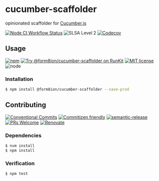 # cucumber-scaffolder

opinionated scaffolder for [Cucumber.js](https://github.com/cucumber/cucumber-js)

<!--status-badges start -->

[![Node CI Workflow Status][github-actions-ci-badge]][github-actions-ci-link]
![SLSA Level 2][slsa-badge]
[![Codecov][coverage-badge]][coverage-link]

<!--status-badges end -->

## Usage

<!--consumer-badges start -->

[![npm][npm-badge]][npm-link]
[![Try @form8ion/cucumber-scaffolder on RunKit][runkit-badge]][runkit-link]
[![MIT license][license-badge]][license-link]
![node][node-badge]

<!--consumer-badges end -->

### Installation

```sh
$ npm install @form8ion/cucumber-scaffolder --save-prod
```

## Contributing

<!--contribution-badges start -->

[![Conventional Commits][commit-convention-badge]][commit-convention-link]
[![Commitizen friendly][commitizen-badge]][commitizen-link]
[![semantic-release][semantic-release-badge]][semantic-release-link]
[![PRs Welcome][PRs-badge]][PRs-link]
[![Renovate][renovate-badge]][renovate-link]

<!--contribution-badges end -->

### Dependencies

```sh
$ nvm install
$ npm install
```

### Verification

```sh
$ npm test
```

[npm-link]: https://www.npmjs.com/package/@form8ion/cucumber-scaffolder

[npm-badge]: https://img.shields.io/npm/v/@form8ion/cucumber-scaffolder?logo=npm

[runkit-link]: https://npm.runkit.com/@form8ion/cucumber-scaffolder

[runkit-badge]: https://badge.runkitcdn.com/@form8ion/cucumber-scaffolder.svg

[license-link]: LICENSE

[license-badge]: https://img.shields.io/github/license/form8ion/cucumber-scaffolder.svg

[commit-convention-link]: https://conventionalcommits.org

[commit-convention-badge]: https://img.shields.io/badge/Conventional%20Commits-1.0.0-yellow.svg

[commitizen-link]: http://commitizen.github.io/cz-cli/

[commitizen-badge]: https://img.shields.io/badge/commitizen-friendly-brightgreen.svg

[semantic-release-link]: https://github.com/semantic-release/semantic-release

[semantic-release-badge]: https://img.shields.io/badge/semantic--release-angular-e10079?logo=semantic-release

[PRs-link]: http://makeapullrequest.com

[PRs-badge]: https://img.shields.io/badge/PRs-welcome-brightgreen.svg

[renovate-link]: https://renovatebot.com

[renovate-badge]: https://img.shields.io/badge/renovate-enabled-brightgreen.svg?logo=renovatebot

[github-actions-ci-link]: https://github.com/form8ion/cucumber-scaffolder/actions?query=workflow%3A%22Node.js+CI%22+branch%3Amaster

[github-actions-ci-badge]: https://github.com/form8ion/cucumber-scaffolder/workflows/Node.js%20CI/badge.svg

[node-badge]: https://img.shields.io/node/v/@form8ion/cucumber-scaffolder?logo=node.js

[slsa-badge]: https://slsa.dev/images/gh-badge-level2.svg

[coverage-link]: https://codecov.io/github/form8ion/cucumber-scaffolder

[coverage-badge]: https://img.shields.io/codecov/c/github/form8ion/cucumber-scaffolder?logo=codecov
